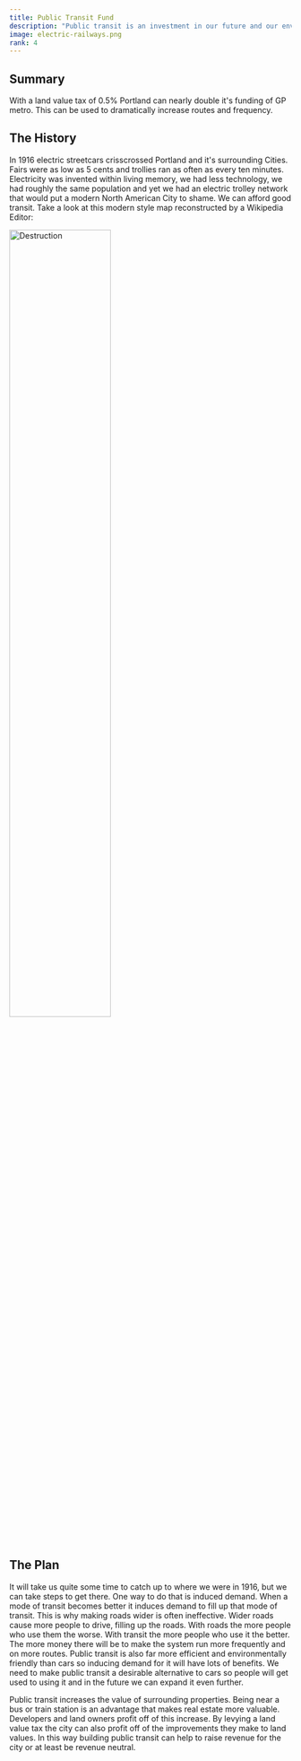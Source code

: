 ```yaml
---
title: Public Transit Fund
description: "Public transit is an investment in our future and our environment. We can capture the value that creates and re-invest it for future growth"
image: electric-railways.png
rank: 4
---
```


## Summary

With a land value tax of 0.5% Portland can nearly double it's funding of GP metro. This can be used to dramatically increase routes and frequency.

## The History

In 1916 electric streetcars crisscrossed Portland and it's surrounding Cities. Fairs were as low as 5 cents and trollies ran as often as every ten minutes. Electricity was invented within living memory, we had less technology, we had roughly the same population and yet we had an electric trolley network that would put a modern North American City to shame. We can afford good transit. Take a look at this modern style map reconstructed by a Wikipedia Editor:

<p class="text-center"><img style="width: 60%"src="/electric-railways.png" alt="Destruction"/></p>

## The Plan

It will take us quite some time to catch up to where we were in 1916, but we can take steps to get there. One way to do that is induced demand. When a mode of transit becomes better it induces demand to fill up that mode of transit. This is why making roads wider is often ineffective. Wider roads cause more people to drive, filling up the roads. With roads the more people who use them the worse. With transit the more people who use it the better. The more money there will be to make the system run more frequently and on more routes. Public transit is also far more efficient and environmentally friendly than cars so inducing demand for it will have lots of benefits. We need to make public transit a desirable alternative to cars so people will get used to using it and in the future we can expand it even further.

Public transit increases the value of surrounding properties. Being near a bus or train station is an advantage that makes real estate more valuable. Developers and land owners profit off of this increase. By levying a land value tax the city can also profit off of the improvements they make to land values. In this way building public transit can help to raise revenue for the city or at least be revenue neutral.

